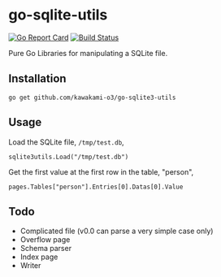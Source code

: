 # go-sqlite-utils
[![Go Report Card](https://goreportcard.com/badge/github.com/kawakami-o3/go-sqlite3-utils)](https://goreportcard.com/report/github.com/kawakami-o3/go-sqlite3-utils)
[![Build Status](https://travis-ci.org/kawakami-o3/go-sqlite3-utils.svg?branch=master)](https://travis-ci.org/kawakami-o3/go-sqlite3-utils)

Pure Go Libraries for manipulating a SQLite file.

## Installation

```
go get github.com/kawakami-o3/go-sqlite3-utils
```

## Usage

Load the SQLite file, ```/tmp/test.db```,

```
sqlite3utils.Load("/tmp/test.db")
```

Get the first value at the first row in the table, "person",

```
pages.Tables["person"].Entries[0].Datas[0].Value
```

## Todo

* Complicated file (v0.0 can parse a very simple case only)
* Overflow page
* Schema parser
* Index page
* Writer
